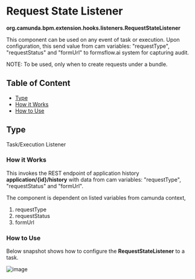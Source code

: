 # Request State Listener 

**org.camunda.bpm.extension.hooks.listeners.RequestStateListener**

This component can be used on any event of task or execution. Upon configuration, this send value from cam variables: "requestType", "requestStatus" and "formUrl" to formsflow.ai system for capturing audit.

NOTE: To be used, only when to create requests under a bundle.

## Table of Content
* [Type](#type)
* [How it Works](#how-it-works)
* [How to Use](#how-to-use)

## Type

Task/Execution Listener

### How it Works

This invokes the REST endpoint of application history **application/{id}/history**  with data from cam variables: "requestType", "requestStatus" and "formUrl".

The component is dependent on listed variables from camunda context,
1. requestType 
2. requestStatus
3. formUrl

### How to Use

Below snapshot shows how to configure the **RequestStateListener** to a task. 

![image](https://user-images.githubusercontent.com/85665463/230157498-7fdbda43-923a-4648-86fa-d825423bb6cc.png)


   
